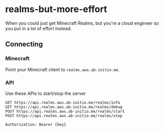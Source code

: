 # realms-but-more-effort
When you could just get Minecraft Realms, but you're a cloud engineer so you put in a lot of effort instead.

## Connecting

### Minecraft

Point your Minecraft client to `realms.aws.ab-initio.me`.

### API

Use these APIs to start/stop the server
```
GET https://api.realms.aws.ab-initio.me/realms/info
GET https://api.realms.aws.ab-initio.me/realms/debug
POST https://api.realms.aws.ab-initio.me/realms/start
POST https://api.realms.aws.ab-initio.me/realms/stop

Authorization: Bearer {key}
```
